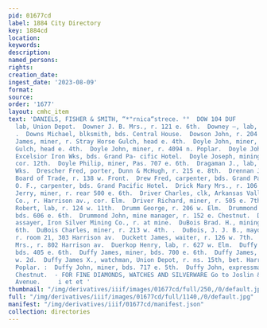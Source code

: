 ```yaml
---
pid: 01677cd
label: 1884 City Directory
key: 1884cd
location: 
keywords: 
description: 
named_persons: 
rights: 
creation_date: 
ingest_date: '2023-08-09'
format: 
source: 
order: '1677'
layout: cmhc_item
text: 'DANIELS, FISHER & SMITH, “*"rnica“strece. °°  DOW 104 DUF        Dowling John,
  lab, Union Depot.  Downer J. B. Mrs., r. 121 e. 6th.  Downey —, lab, r. 520 w. Chestnut.
  .  Downs Michael, blksmith, bds. Central House.  Dowson John, r. 204 w. 2d.  Doyle
  James, miner, r. Stray Horse Gulch, head e. 4th.  Doyle John, miner, r. Stray Horse
  Gulch, head e. 4th.  Doyle John, miner, r. 4094 n. Poplar.  Doyle John J., machinist,
  Excelsior Iron Wks, bds. Grand Pa- cific Hotel.  Doyle Joseph, mining, r. Hemlock,
  cor. 12th.  Doyle Philip, miner, Pas. 707 e. 6th.  Dragaman J., lab, Harrison Red.
  Wks.  Drescher Fred, porter, Dunn & McHugh, r. 215 e. 8th.  Drennan James H., with
  Board of Trade, r. 138 w. Front.  Drew Fred, carpenter, bds. Grand Pacific Hotel.  Drew
  O. F., carpenter, bds. Grand Pacific Hotel.  Drick Mary Mrs., r. 106 Oak.  Driscoll
  Jerry, miner, r. rear 500 e. 6th.  Driver Charles, clk, Arkansas Valley Smelting
  Co., r. Harrison av., cor. Elm.  Driver Richard, miner, r. 505 e. 7th.  Drought
  Robert, lab, r. 124 w. 11th.  Drumm George, r. 206 w. Elm.  Drummond James, miner,
  bds. 606 e. 6th.  Drummond John, mine manager, r. 152 e. Chestnut.  DuBois Alfred,
  assayer, Iron Silver Mining Co., r. at mine.  DuBois Brad. H., mining, r. 136 w.
  6th.  DuBois Charles, miner, r. 213 w. 4th. .  DuBois, J. J. B., mayor, 144 w. 3d.,
  r. room 21, 303 Harrison av.  Duckett James, waiter, r. 126 w. 7th.  Dudley S. 8.
  Mrs., r. 802 Harrison av.  Duerkop Henry, lab, r. 627 w. Elm.  Duffy Charles, miner,
  bds. 405 e. 6th.  Duffy James, miner, bds. 700 e. 6th.  Duffy James, saloon, 106
  w. 2d.  Duffy James X., watchman, Union Depot, r. ns. 15th, bet. Harrison av. and
  Poplar. :  Duffy John, miner, bds. 717 e. 5th.  Duffy John, expressman, r. 210 w.
  Chestnut.  - FOR FINE DIAMONDS, WATCHES AND SILVERWARE Go to Joslin & Par 309 Harrison
  Avenue.     i et et '
thumbnail: "/img/derivatives/iiif/images/01677cd/full/250,/0/default.jpg"
full: "/img/derivatives/iiif/images/01677cd/full/1140,/0/default.jpg"
manifest: "/img/derivatives/iiif/01677cd/manifest.json"
collection: directories
---
```

